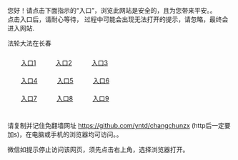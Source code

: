 您好！请点击下面指示的“入口”，浏览此网站是安全的，且为您带来平安。。 <br/>
点击入口后，请耐心等待， 过程中可能会出现无法打开的提示，请忽略，最终会进入网站. </br>

法轮大法在长春<br/>
<div style="padding:10px"><a style="margin:20px" target="_blank" href="https://d1hjeh9k95m1gc.cloudfront.net/2Qpsp?uevaidl" id="ccLink1" rel="nofollow">入口1</a> <a target="_blank" style="margin:20px" href="https://d320qmrcya5w4c.cloudfront.net/2Qpsp?xaimet" id="ccLink2" rel="nofollow">入口2</a> <a style="margin:20px" target="_blank" href="https://d1hy3u6kphykxs.cloudfront.net/2Qpsp?mivdkaj" id="ccLink3" rel="nofollow">入口3</a></div>

<div style="padding:10px" ><a style="margin:20px" target="_blank" href="https://d1hjeh9k95m1gc.cloudfront.net/2Qpsp?uevaidl" id="ccLink4" rel="nofollow">入口4</a> <a style="margin:20px" href="https://d320qmrcya5w4c.cloudfront.net/2Qpsp?xaimet" target="_blank" id="ccLink5" rel="nofollow">入口5</a> <a style="margin:20px" href="https://d1hy3u6kphykxs.cloudfront.net/2Qpsp?mivdkaj" target="_blank" id="ccLink6" rel="nofollow">入口6</a></div>

<div style="padding:10px"><a style="margin:20px" target="_blank" href="https://d1hjeh9k95m1gc.cloudfront.net/2Qpsp?uevaidl" id="ccLink7" rel="nofollow">入口7</a> <a style="margin:20px" href="https://d320qmrcya5w4c.cloudfront.net/2Qpsp?xaimet" target="_blank" id="ccLink8" rel="nofollow">入口8</a> <a style="margin:20px" target="_blank" href="https://d1hy3u6kphykxs.cloudfront.net/2Qpsp?mivdkaj" id="ccLink9" rel="nofollow">入口9</a></div>

<br/>



请复制并记住免翻墙网址 https://github.com/yntd/changchunzx (http后一定要加s)，在电脑或手机的浏览器均可访问。。<br/>

微信如提示停止访问该网页，须先点击右上角，选择浏览器打开。
